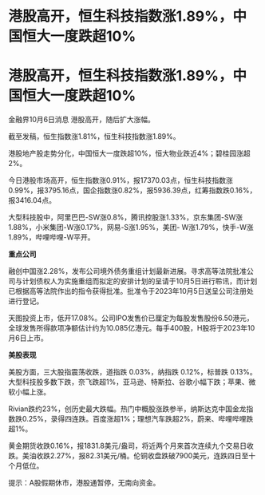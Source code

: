 # 港股高开，恒生科技指数涨1.89%，中国恒大一度跌超10%

# 港股高开，恒生科技指数涨1.89%，中国恒大一度跌超10%

金融界10月6日消息 港股高开，随后扩大涨幅。

截至发稿，恒生指数涨1.81%，恒生科技指数涨1.89%。

港股地产股走势分化，中国恒大一度跌超10%，恒大物业跌近4%；碧桂园涨超2%。

今日港股市场高开，恒生指数涨0.91%，报17370.03点，恒生科技指数涨0.99%，报3795.16点，国企指数涨0.82%，报5936.39点，红筹指数跌0.16%，报3416.04点。

大型科技股中，阿里巴巴-SW涨0.8%，腾讯控股涨1.33%，京东集团-SW涨1.88%，小米集团-W涨0.17%，网易-S涨1.95%，美团-
W涨1.79%，快手-W涨1.89%，哔哩哔哩-W平开。

**重点公司**

融创中国涨2.28%，发布公司境外债务重组计划最新进展。寻求高等法院批准公司与计划债权人为实施重组而拟定的安排计划的呈请于10月5日进行聆讯，而计划已根据高等法院作出的指令获得批准。批准令于2023年10月5日送呈公司注册处进行登记。

天图投资上市，低开17.08%。公司IPO发售价已厘定为每股发售股份6.50港元，全球发售所得款项净额估计约为10.085亿港元。每手400股，H股将于2023年10月6日上市。

**美股表现**

美股方面，三大股指震荡收跌，道指跌 0.03%，纳指跌 0.12%，标普跌
0.13%。大型科技股多数下跌，奈飞跌超1%，亚马逊、特斯拉、谷歌小幅下跌；苹果、微软小幅上涨。

Rivian跌约23%，创历史最大跌幅。热门中概股涨跌参半，纳斯达克中国金龙指数跌0.25%，录得四连跌。百度涨超1%；理想汽车跌超2%，蔚来、哔哩哔哩跌超1%。

黄金期货收跌0.16%，报1831.8美元/盎司，将近两个月来首次连续九个交易日收跌。美油收跌2.27%，报82.31美元/桶。伦铜收盘跌破7900美元，连跌四日至十个月低位。

提示：A股假期休市，港股通暂停，无南向资金。

